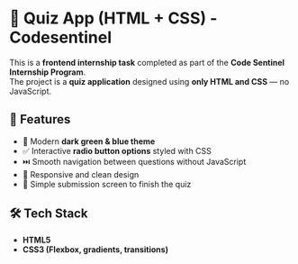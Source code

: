 # 🎯 Quiz App (HTML + CSS) -Codesentinel 

This is a **frontend internship task** completed as part of the **Code Sentinel Internship Program**.  
The project is a **quiz application** designed using **only HTML and CSS** — no JavaScript.  

## 🚀 Features  
- 🎨 Modern **dark green & blue theme**  
- ✅ Interactive **radio button options** styled with CSS  
- ⏭️ Smooth navigation between questions without JavaScript  
- 📱 Responsive and clean design  
- 🏁 Simple submission screen to finish the quiz  

## 🛠️ Tech Stack  
- **HTML5**  
- **CSS3 (Flexbox, gradients, transitions)** 
